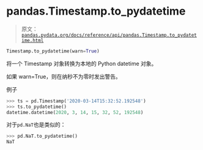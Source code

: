 # pandas.Timestamp.to_pydatetime

> 原文：[`pandas.pydata.org/docs/reference/api/pandas.Timestamp.to_pydatetime.html`](https://pandas.pydata.org/docs/reference/api/pandas.Timestamp.to_pydatetime.html)

```py
Timestamp.to_pydatetime(warn=True)
```

将一个 Timestamp 对象转换为本地的 Python datetime 对象。

如果 warn=True，则在纳秒不为零时发出警告。

例子

```py
>>> ts = pd.Timestamp('2020-03-14T15:32:52.192548')
>>> ts.to_pydatetime()
datetime.datetime(2020, 3, 14, 15, 32, 52, 192548) 
```

对于`pd.NaT`也是类似的：

```py
>>> pd.NaT.to_pydatetime()
NaT 
```
